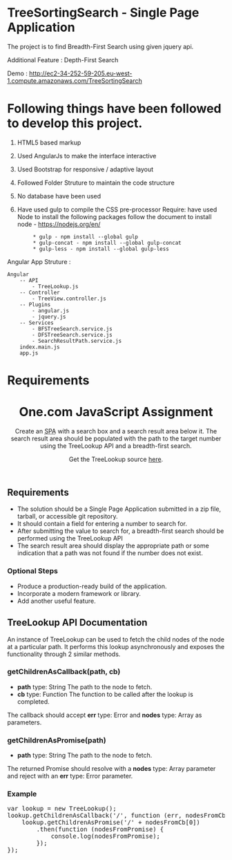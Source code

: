 # TreeSortingSearch - Single Page Application

The project is to find Breadth-First Search using given jquery api. 

Additional Feature :  Depth-First Search

Demo : http://ec2-34-252-59-205.eu-west-1.compute.amazonaws.com/TreeSortingSearch

# Following things have been followed to develop this project.

1) HTML5 based markup
2) Used AngularJs to make the interface interactive
3) Used Bootstrap for responsive / adaptive layout
4) Followed Folder Struture to maintain the code structure
5) No database have been used

6) Have used gulp to compile the CSS pre-processor
	Require:
		have used Node to install the following packages
			follow the document to install node - https://nodejs.org/en/
			
			* gulp - npm install --global gulp
			* gulp-concat - npm install --global gulp-concat
			* gulp-less - npm install --global gulp-less


Angular App Struture : 

	Angular
		-- API
			- TreeLookup.js
		-- Controller
			- TreeView.controller.js
		-- Plugins
			- angular.js
			- jquery.js
		-- Services
			- BFSTreeSearch.service.js
			- DFSTreeSearch.service.js
			- SearchResultPath.service.js
		index.main.js
		app.js
			

<h1>Requirements</h1>

<header><h1>One.com JavaScript Assignment</h1><p>Create an <abbr title="Single Page Application">SPA</abbr> with a search box and a search result area below it. The search result area should be populated with the path to the target number using the TreeLookup API and a breadth-first search.</p><p>Get the TreeLookup source <a href=static/index.e629c34edf.js>here</a>.</p></header><article><h2>Requirements</h2><ul><li>The solution should be a Single Page Application submitted in a zip file, tarball, or accessible git repository.</li> <li>It should contain a field for entering a number to search for.</li> <li>After submitting the value to search for, a breadth-first search should be performed using the TreeLookup API</li> <li>The search result area should display the appropriate path or some indication that a path was not found if the number does not exist.</li></ul><h3>Optional Steps</h3><ul><li>Produce a production-ready build of the application.</li> <li>Incorporate a modern framework or library.</li> <li>Add another useful feature.</li></ul></article><article><h2>TreeLookup API Documentation</h2><p>An instance of TreeLookup can be used to fetch the child nodes of the node at a particular path. It performs this lookup asynchronously and exposes the functionality through 2 similar methods.</p><section class=method-documentation><h3>getChildrenAsCallback(path, cb)</h3><ul class=param-list><li><strong class=param-name>path</strong> <span class=param-type>type: String</span> The path to the node to fetch.</li> <li><strong class=param-name>cb</strong> <span class=param-type>type: Function</span> The function to be called after the lookup is completed.</li></ul><p>The callback should accept <strong class=param-name>err</strong> <span class=param-type>type: Error</span> and <strong class=param-name>nodes</strong> <span class=param-type>type: Array</span> as parameters.</p></section><section class=method-documentation><h3>getChildrenAsPromise(path)</h3><ul class=param-list><li><strong class=param-name>path</strong> <span class=param-type>type: String</span> The path to the node to fetch.</li></ul><p>The returned Promise should resolve with a <strong class=param-name>nodes</strong> <span class=param-type>type: Array</span> parameter and reject with an <strong class=param-name>err</strong> <span class=param-type>type: Error</span> parameter.</p></section><h3>Example</h3><pre class=example>var lookup = new TreeLookup();
lookup.getChildrenAsCallback('/', function (err, nodesFromCb) {
    lookup.getChildrenAsPromise('/' + nodesFromCb[0])
        .then(function (nodesFromPromise) {
            console.log(nodesFromPromise);
        });
});
            </pre></article>
